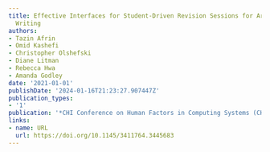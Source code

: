 ```yaml
---
title: Effective Interfaces for Student-Driven Revision Sessions for Argumentative
  Writing
authors:
- Tazin Afrin
- Omid Kashefi
- Christopher Olshefski
- Diane Litman
- Rebecca Hwa
- Amanda Godley
date: '2021-01-01'
publishDate: '2024-01-16T21:23:27.907447Z'
publication_types:
- '1'
publication: '*CHI Conference on Human Factors in Computing Systems (CHI ’21)*'
links:
- name: URL
  url: https://doi.org/10.1145/3411764.3445683
---
```

